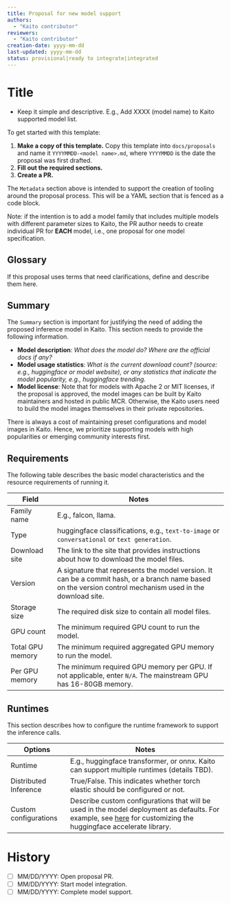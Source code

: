 ```yaml
---
title: Proposal for new model support
authors:
  - "Kaito contributor"
reviewers:
  - "Kaito contributor"
creation-date: yyyy-mm-dd
last-updated: yyyy-mm-dd
status: provisional|ready to integrate|integrated
---
```


# Title
- Keep it simple and descriptive. E.g., Add XXXX (model name) to Kaito supported model list.

<!-- BEGIN Remove before PR -->
To get started with this template:
1. **Make a copy of this template.**
  Copy this template into `docs/proposals` and name it `YYYYMMDD-<model name>.md`, where `YYYYMMDD` is the date the proposal was first drafted.
1. **Fill out the required sections.**
1. **Create a PR.**


The `Metadata` section above is intended to support the creation of tooling around the proposal process.
This will be a YAML section that is fenced as a code block.

Note: if the intention is to add a model family that includes multiple models with different parameter sizes to Kaito, the PR author needs to create individual PR for **EACH** model, i.e., one proposal for one model specification.

<!-- END Remove before PR -->

## Glossary

If this proposal uses terms that need clarifications, define and describe them here.

## Summary

The `Summary` section is important for justifying the need of adding the proposed inference model in Kaito. This section needs to provide the following information.
- **Model description**: *What does the model do? Where are the official docs if any?*
- **Model usage statistics**: *What is the current download count? (source: e.g., huggingface or model website), or any statistics that indicate the model popularity, e.g., huggingface trending.*
- **Model license**: Note that for models with Apache 2 or MIT licenses, if the proposal is approved, the model images can be built by Kaito maintainers and hosted in public MCR. Otherwise, the Kaito users need to build the model images themselves in their private repositories.

<!-- BEGIN Remove before PR -->
There is always a cost of maintaining preset configurations and model images in Kaito. Hence, we prioritize supporting models with high popularities or emerging community interests first.
<!-- END Remove before PR -->

## Requirements

The following table describes the basic model characteristics and the resource requirements of running it.

| Field | Notes|
|----|----|
| Family name| E.g., falcon, llama.|
| Type| huggingface classifications, e.g., `text-to-image` or `conversational` or `text generation`. |
| Download site| The link to the site that provides instructions about how to download the model files. |
| Version| A signature that represents the model version. It can be a commit hash, or a branch name based on the version control mechanism used in the download site. |
| Storage size| The required disk size to contain all model files. |
| GPU count| The minimum required GPU count to run the model. |
| Total GPU memory| The minimum required aggregated GPU memory to run the model. |
| Per GPU memory | The minimum required GPU memory per GPU. If not applicable, enter `N/A`. The mainstream GPU has 16-80GB memory. |


## Runtimes

This section describes how to configure the runtime framework to support the inference calls.

| Options | Notes|
|----|----|
| Runtime | E.g., huggingface transformer, or onnx. Kaito can support multiple runtimes (details TBD). |
| Distributed Inference| True/False. This indicates whether torch elastic should be configured or not. |
| Custom configurations| Describe custom configurations that will be used in the model deployment as defaults. For example, see [here](https://huggingface.co/docs/accelerate/basic_tutorials/launch#custom-configurations) for customizing the huggingface accelerate library.|

# History

- [ ] MM/DD/YYYY: Open proposal PR.
- [ ] MM/DD/YYYY: Start model integration.
- [ ] MM/DD/YYYY: Complete model support.
